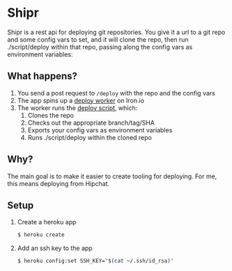 # Shipr

Shipr is a rest api for deploying git repositories. You give it a url to a git repo
and some config vars to set, and it will clone the repo, then run
./script/deploy within that repo, passing along the config vars as environment
variables:

## What happens?

1. You send a post request to `/deploy` with the repo and the config vars
2. The app spins up a [deploy worker](./workers/deploy.worker) on Iron.io
3. The worker runs the [deploy script](./bin/deploy), which:
   1. Clones the repo
   2. Checks out the appropriate branch/tag/SHA
   3. Exports your config vars as environment variables
   4. Runs ./script/deploy within the cloned repo

## Why?

The main goal is to make it easier to create tooling for deploying. For me,
this means deploying from Hipchat.

## Setup

1. Create a heroku app

   ```bash
   $ heroku create
   ```

2. Add an ssh key to the app

   ```bash
   $ heroku config:set SSH_KEY="$(cat ~/.ssh/id_rsa)"
   ```
